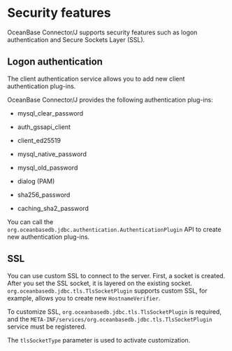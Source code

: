 # Security features

OceanBase Connector/J supports security features such as logon authentication and Secure Sockets Layer (SSL).

## Logon authentication

The client authentication service allows you to add new client authentication plug-ins.

OceanBase Connector/J provides the following authentication plug-ins:

* mysql_clear_password

* auth_gssapi_client

* client_ed25519

* mysql_native_password

* mysql_old_password

* dialog (PAM)

* sha256_password

* caching_sha2_password



You can call the `org.oceanbasedb.jdbc.authentication.AuthenticationPlugin` API to create new authentication plug-ins.

## SSL

You can use custom SSL to connect to the server. First, a socket is created. After you set the SSL socket, it is layered on the existing socket. `org.oceanbasedb.jdbc.tls.TlsSocketPlugin` supports custom SSL, for example, allows you to create new `HostnameVerifier`.

To customize SSL, `org.oceanbasedb.jdbc.tls.TlsSocketPlugin` is required, and the `META-INF/services/org.oceanbasedb.jdbc.tls.TlsSocketPlugin` service must be registered.

The `tlsSocketType` parameter is used to activate customization.
